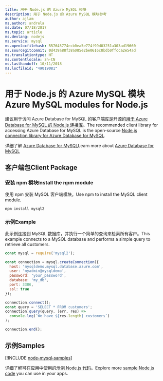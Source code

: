 ```yaml
---
title: 用于 Node.js 的 Azure MySQL 模块
description: 用于 Node.js 的 Azure MySQL 模块参考
author: ajlam
ms.author: andrela
ms.date: 07/18/2017
ms.topic: article
ms.devlang: nodejs
ms.service: mysql
ms.openlocfilehash: 557645774ecb0ea5e774f99d03251a303ad19660
ms.sourcegitcommit: 0d439a88f38a085e2be0616c8bdb0ffcca2e54ad
ms.translationtype: HT
ms.contentlocale: zh-CN
ms.lasthandoff: 10/11/2018
ms.locfileid: "49019081"
---
```

# <a name="azure-mysql-modules-for-nodejs"></a><span data-ttu-id="8b6c0-103">用于 Node.js 的 Azure MySQL 模块</span><span class="sxs-lookup"><span data-stu-id="8b6c0-103">Azure MySQL modules for Node.js</span></span>

<span data-ttu-id="8b6c0-104">建议用于访问 Azure Database for MySQL 的客户端库是开源的[用于 Azure Database for MySQL 的 Node.js 连接库](https://github.com/sidorares/node-mysql2)。</span><span class="sxs-lookup"><span data-stu-id="8b6c0-104">The recommended client library for accessing Azure Database for MySQL is the open-source [Node.js connection library for Azure Database for MySQL](https://github.com/sidorares/node-mysql2).</span></span> 

<span data-ttu-id="8b6c0-105">详细了解 [Azure Database for MySQL](https://docs.microsoft.com/azure/MySQL/)</span><span class="sxs-lookup"><span data-stu-id="8b6c0-105">Learn more about [Azure Database for MySQL](https://docs.microsoft.com/azure/MySQL/)</span></span>

## <a name="client-package"></a><span data-ttu-id="8b6c0-106">客户端包</span><span class="sxs-lookup"><span data-stu-id="8b6c0-106">Client Package</span></span>

### <a name="install-the-npm-module"></a><span data-ttu-id="8b6c0-107">安装 npm 模块</span><span class="sxs-lookup"><span data-stu-id="8b6c0-107">Install the npm module</span></span>

<span data-ttu-id="8b6c0-108">使用 npm 安装 MySQL 客户端模块。</span><span class="sxs-lookup"><span data-stu-id="8b6c0-108">Use npm to install the MySQL client module.</span></span>

```bash
npm install mysql2
```   

### <a name="example"></a><span data-ttu-id="8b6c0-109">示例</span><span class="sxs-lookup"><span data-stu-id="8b6c0-109">Example</span></span>

<span data-ttu-id="8b6c0-110">此示例连接到 MySQL 数据库，并执行一个简单的查询来检索所有客户。</span><span class="sxs-lookup"><span data-stu-id="8b6c0-110">This example connects to a MySQL database and performs a simple query to retrieve all customers.</span></span>

```javascript
const mysql = require('mysql2');

const connection = mysql.createConnection({
  host: 'mysqldemo.mysql.database.azure.com',
  user: 'myadmin@mysqldemo',
  password: 'your_password',
  database: 'my_db',
  port: 3306,
  ssl: true
});

connection.connect();
const query = 'SELECT * FROM customers';
connection.query(query, (err, res) =>
  console.log(`We have ${res.length} customers`)
);

connection.end();
```

## <a name="samples"></a><span data-ttu-id="8b6c0-111">示例</span><span class="sxs-lookup"><span data-stu-id="8b6c0-111">Samples</span></span>

[!INCLUDE [node-mysql-samples](../docs-ref-conceptual/includes/mysql-samples.md)]

<span data-ttu-id="8b6c0-112">详细了解可在应用中使用的[示例 Node.js 代码](https://azure.microsoft.com/resources/samples/?platform=nodejs)。</span><span class="sxs-lookup"><span data-stu-id="8b6c0-112">Explore more [sample Node.js code](https://azure.microsoft.com/resources/samples/?platform=nodejs) you can use in your apps.</span></span>
